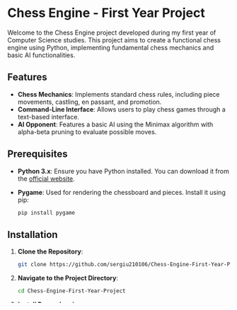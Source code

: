 # Chess Engine - First Year Project

Welcome to the Chess Engine project developed during my first year of Computer Science studies. This project aims to create a functional chess engine using Python, implementing fundamental chess mechanics and basic AI functionalities.

## Features

- **Chess Mechanics**: Implements standard chess rules, including piece movements, castling, en passant, and promotion.
- **Command-Line Interface**: Allows users to play chess games through a text-based interface.
- **AI Opponent**: Features a basic AI using the Minimax algorithm with alpha-beta pruning to evaluate possible moves.

## Prerequisites

- **Python 3.x**: Ensure you have Python installed. You can download it from the [official website](https://www.python.org/).
- **Pygame**: Used for rendering the chessboard and pieces. Install it using pip:

  ```bash
  pip install pygame
  ```

## Installation

1. **Clone the Repository**:

   ```bash
   git clone https://github.com/sergiu210106/Chess-Engine-First-Year-Project.git
   ```

2. **Navigate to the Project Directory**:

   ```bash
   cd Chess-Engine-First-Year-Project
   ```

3. **Install Dependencies**:

   ```bash
   pip install -r requirements.txt
   ```

## Usage

To start the chess engine, run:

```bash
python main.py
```

Follow the on-screen instructions to play the game.

## Project Structure

- `chess/`: Contains the core modules for the chess engine.
  - `__init__.py`: Initializes the chess module.
  - `chess_ai.py`: Implements the AI logic using the Minimax algorithm.
  - `chess_engine.py`: Manages the chessboard, piece placements, and game rules.
  - `chess_main.py`: Entry point for running the chess game.
  - `images/`: Contains image assets for the chess pieces and board.

## Future Improvements

- **Graphical User Interface (GUI)**: Develop a more user-friendly interface for better interaction.
- **Enhanced AI**: Improve the AI's decision-making by integrating more advanced algorithms and heuristics.
- **Game Saving and Loading**: Implement functionality to save and load game states.

## Acknowledgments

This project was inspired by various open-source chess engines and tutorials available in the programming community. Special thanks to the contributors of these projects for their valuable resources.

## License

This project is licensed under the MIT License. See the [LICENSE](LICENSE) file for more details.

---

*Note: This project is a work in progress and serves as a learning tool for understanding the development of a chess engine.* 